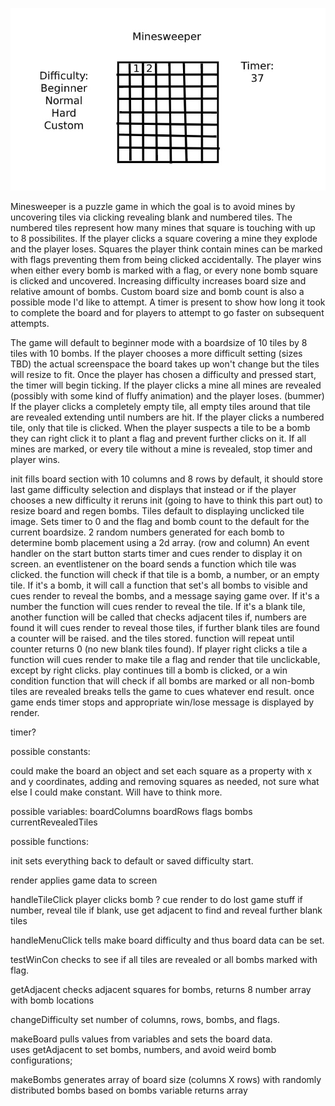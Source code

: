 ![](imgs/Minesweeper-Wireframe.jpg)

Minesweeper is a puzzle game in which the goal is to avoid mines by uncovering tiles via clicking revealing blank and numbered tiles. The numbered tiles represent how many mines that square is touching with up to 8 possibilites. If the player clicks a square covering a mine they explode and the player loses. Squares the player think contain mines can be marked with flags preventing them from being clicked accidentally. The player wins when either every bomb is marked with a flag, or every none bomb square is clicked and uncovered. Increasing difficulty increases board size and relative amount of bombs. Custom board size and bomb count is also a possible mode I'd like to attempt. A timer is present to show how long it took to complete the board and for players to attempt to go faster on subsequent attempts.

The game will default to beginner mode with a boardsize of 10 tiles by 8 tiles with 10 bombs. If the player chooses a more difficult setting (sizes TBD) the actual screenspace the board takes up won't change but the tiles will resize to fit. Once the player has chosen a difficulty and pressed start, the timer will begin ticking. If the player clicks a mine all mines are revealed (possibly with some kind of fluffy animation) and the player loses. (bummer) If the player clicks a completely empty tile, all empty tiles around that tile are revealed extending until numbers are hit. If the player clicks a numbered tile, only that tile is clicked. When the player suspects a tile to be a bomb they can right click it to plant a flag  and prevent further clicks on it. If all mines are marked, or every tile without a mine is revealed, stop timer and player wins.

init fills board section with 10 columns and 8 rows by default, it should store last game difficulty selection and displays that instead or if the player chooses a new difficulty it reruns init (going to have to think this part out) to resize board and regen bombs. Tiles default to displaying unclicked tile image. Sets timer to 0 and the flag and bomb count to the default for the current boardsize. 2 random numbers generated for each bomb to determine bomb placement using a 2d array. (row and column) An event handler on the start button starts timer and cues render to display it on screen. an eventlistener on the board sends a function which tile was clicked. the function will check if that tile is a bomb, a number, or an empty tile. If it's a bomb, it will call a function that set's all bombs to visible and cues render to reveal the bombs, and a message saying game over. If it's a number the function will cues render to reveal the tile. If it's a blank tile, another function will be called that checks adjacent tiles if, numbers are found it will cues render to reveal those tiles, if further blank tiles are found a counter will be raised. and the tiles stored. function will repeat until counter returns 0 (no new blank tiles found). If player right clicks a tile a function will cues render to make tile a flag and render that tile unclickable, except by right clicks. play continues till a bomb is clicked, or a win condition function that will check if all bombs are marked or all non-bomb tiles are revealed breaks tells the game to cues whatever end result. once game ends timer stops and appropriate win/lose message is displayed by render.

timer?

possible constants:

could make the board an object and set each square as a property with x and y coordinates, adding and removing squares as needed, not sure what else I could make constant. Will have to think more.

possible variables:
boardColumns
boardRows
flags
bombs
currentRevealedTiles

possible functions:

init sets everything back to default or saved difficulty start.

render
applies game data to screen

handleTileClick
player clicks bomb ? cue render to do lost game stuff
if number, reveal tile
if blank, use get adjacent to find and reveal further blank tiles

handleMenuClick
tells make board difficulty and thus board data can be set.

testWinCon
checks to see if all tiles are revealed or all bombs marked with flag.

getAdjacent
checks adjacent squares for bombs, returns 8 number array with bomb locations 

changeDifficulty 
set number of columns, rows, bombs, and flags.

makeBoard
pulls values from variables and sets the board data.  
uses getAdjacent to set bombs, numbers, and avoid weird bomb configurations;

makeBombs 
generates array of board size (columns X rows) with randomly distributed bombs based on bombs variable
returns array